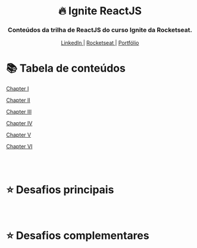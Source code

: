 

<h1 align="center">
  🔥 Ignite ReactJS
</h1>

<h3 align="center">
  Conteúdos da trilha de ReactJS do curso Ignite da Rocketseat.
</h3>

<p align="center">
  <a href="https://www.linkedin.com/in/micheljohn/">
    LinkedIn
  </a>
   | 
  <a href="https://app.rocketseat.com.br/me/michel-john-1578542942">
    Rocketseat
  </a>
   | 
  <a href="https://mchjohn.github.io/mchljohn/">
    Portfólio
  </a>
</p>

📚 Tabela de conteúdos
=================

<a href="https://github.com/mchjohn/ignite-reactjs/tree/main/01-github-explorer">
  <p>Chapter I</p>
</a>

<a href="#">
  <p>Chapter II</p>
</a>

<a href="#">
  <p>Chapter III</p>
</a>

<a href="#">
  <p>Chapter IV</p>
</a>

<a href="#">
  <p>Chapter V</p>
</a>

<a href="#">
  <p>Chapter VI</p>
</a>

<br><br>

⭐ Desafios principais
=================
<br>

⭐ Desafios complementares
=================